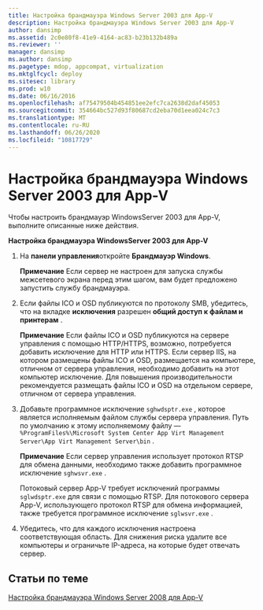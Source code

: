 ```yaml
---
title: Настройка брандмауэра Windows Server 2003 для App-V
description: Настройка брандмауэра Windows Server 2003 для App-V
author: dansimp
ms.assetid: 2c0e80f8-41e9-4164-ac83-b23b132b489a
ms.reviewer: ''
manager: dansimp
ms.author: dansimp
ms.pagetype: mdop, appcompat, virtualization
ms.mktglfcycl: deploy
ms.sitesec: library
ms.prod: w10
ms.date: 06/16/2016
ms.openlocfilehash: af75479504b454851ee2efc7ca2638d2daf45053
ms.sourcegitcommit: 354664bc527d93f80687cd2eba70d1eea024c7c3
ms.translationtype: MT
ms.contentlocale: ru-RU
ms.lasthandoff: 06/26/2020
ms.locfileid: "10817729"
---
```

# Настройка брандмауэра Windows Server 2003 для App-V


Чтобы настроить брандмауэр WindowsServer 2003 для App-V, выполните описанные ниже действия.

**Настройка брандмауэра WindowsServer 2003 для App-V**

1.  На **панели управления**откройте **Брандмауэр Windows**.

    **Примечание**  Если сервер не настроен для запуска службы межсетевого экрана перед этим шагом, вам будет предложено запустить службу брандмауэра.

     

2.  Если файлы ICO и OSD публикуются по протоколу SMB, убедитесь, что на вкладке **исключения** разрешен **общий доступ к файлам и принтерам** .

    **Примечание**  Если файлы ICO и OSD публикуются на сервере управления с помощью HTTP/HTTPS, возможно, потребуется добавить исключение для HTTP или HTTPS. Если сервер IIS, на котором размещены файлы ICO и OSD, размещается на компьютере, отличном от сервера управления, необходимо добавить на этот компьютер исключение. Для повышения производительности рекомендуется размещать файлы ICO и OSD на отдельном сервере, отличном от сервера управления.

     

3.  Добавьте программное исключение `sghwdsptr.exe` , которое является исполняемым файлом службы сервера управления. Путь по умолчанию к этому исполняемому файлу — `%ProgramFiles%\Microsoft System Center App Virt Management Server\App Virt Management Server\bin` .

    **Примечание**  Если сервер управления использует протокол RTSP для обмена данными, необходимо также добавить программное исключение `sghwsvr.exe` .

    Потоковый сервер App-V требует исключений программы `sglwdsptr.exe` для связи с помощью RTSP. Для потокового сервера App-V, использующего протокол RTSP для обмена информацией, также требуется программное исключение `sglwsvr.exe` .

     

4.  Убедитесь, что для каждого исключения настроена соответствующая область. Для снижения риска удалите все компьютеры и ограничьте IP-адреса, на которые будет отвечать сервер.

## Статьи по теме


[Настройка брандмауэра Windows Server 2008 для App-V](how-to-configure-windows-server-2008-firewall-for-app-v.md)

 

 





